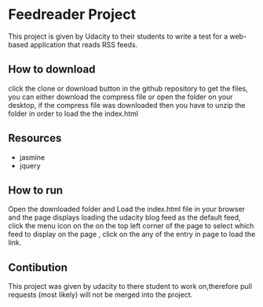 # Feedreader Project 
This project is given by Udacity to their students to write a test for a web-based application that reads RSS feeds. 

## How to download
   click the clone or download button in the github repository to get the files, you can either download the compress file or open the   folder on your desktop, if the compress file was downloaded then you have to unzip the folder in order to load the the index.html
   
## Resources
 * jasmine 
 * jquery
 
 ## How to run
 Open the downloaded folder and Load the index.html file in your browser and the page displays loading the udacity blog feed as the default feed, click the menu icon on the on the top left corner of the page to select which feed to display on the page , click on the any of the entry in page to load the link. 

## Contibution
This project was given by udacity to there student to work on,therefore pull requests (most likely) will not be merged into the project.
